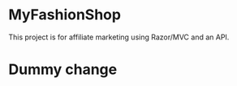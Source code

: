 # MyFashionShop
This project is for affiliate 
marketing using Razor/MVC and an API.
# Dummy change
